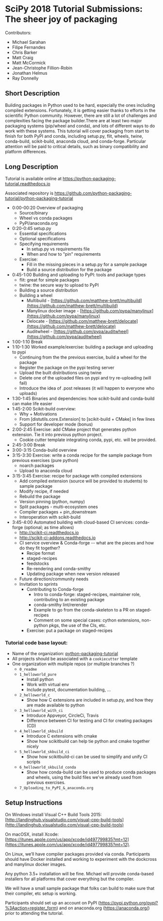 # SciPy 2018 Tutorial Submissions: The sheer joy of packaging

Contributors:

- Michael Sarahan
- Filipe Fernandes
- Chris Barker
- Matt Craig
- Matt McCormick
- Jean-Christophe Fillion-Robin
- Jonathan Helmus
- Ray Donnelly

## Short Description

Building packages in Python used to be hard, especially the ones including compiled extensions. Fortunately, it is getting easier thanks to efforts in the scientific Python community. However, there are still a lot of challenges and complexities facing the package builder.There are at least two major packaging systems (pip/wheel and conda), and lots of different ways to do work with these systems. This tutorial will cover packaging from start to finish for both PyPI and conda, including setup.py, flit, wheels, twine, conda-build, scikit-build, anaconda cloud, and conda-forge. Particular attention will be paid to critical details, such as binary compatibility and platform differences.

## Long Description

Tutorial is available online at https://python-packaging-tutorial.readthedocs.io

Associated repository is https://github.com/python-packaging-tutorial/python-packaging-tutorial

- 0:00-00:20 Overview of packaging
	- Source/binary
	- Wheel vs conda packages
	- PyPI/anaconda.org
- 0:20-0:45 setup.py
	- Essential specifications
	- Optional specifications
	- Specifying requirements
		- In setup.py vs requirements file
		- When and how to "pin" requirements
	- Exercise:
		- Fill in the missing pieces in a setup.py for a sample package
		- Build a source distribution for the package
- 0:45-1:00 Building and uploading to PyPI: tools and package types
	- flit: great for simple packages
	- twine: the secure way to upload to PyPI
	- Building a source distribution
	- Building a wheel
		- Multibuild - [https://github.com/matthew-brett/multibuild](https://github.com/matthew-brett/multibuild)
		- Manylinux docker image - [https://github.com/pypa/manylinux](https://github.com/pypa/manylinux)
		- Delocate - [https://github.com/matthew-brett/delocate](https://github.com/matthew-brett/delocate)
		- Auditwheel - [https://github.com/pypa/auditwheel](https://github.com/pypa/auditwheel)
- 1:00-1:10 Break
- 1:10-1:30 Worked example/exercise: building a package and uploading to pypi
	- Continuing from the the previous exercise, build a wheel for the package
	- Register the package on the pypi testing server
	- Upload the built distributions using twine
	- Delete one of the uploaded files on pypi and try re-uploading (will fail)
	- Introduce the idea of .post releases (it will happen to everyone who uploads)
- 1:30-1:45 Binaries and dependencies: how scikit-build and conda-build can make life easier
- 1:45-2:00 Scikit-build overview:
	- Why + Motivations
	- From [distutils.core.Extension] to [scikit-build + CMake] in few lines
	- Support for developer mode (bonus)
- 2:00-2:45 Exercise: add CMake project that generates python extension. Tie it into previous python project.
	- Cookie cutter template integrating conda, pypi, etc. will be provided.
- 2:45-3:00 Break
- 3:00-3:15 Conda-build overview
- 3:15-3:30 Exercise: write a conda recipe for the sample package from previous exercises (pure python)
	- noarch packages
	- Upload to anaconda cloud
- 3:15-3:45 Exercise: recipe for package with compiled extensions
	- Add compiled extension (source will be provided to students) to sample package
	- Modify recipe, if needed
	- Rebuild the package
	- Version pinning (python, numpy)
	- Split packages - multi-ecosystem ones
	- Compiler packages + pin_downstream
	- Interoperation with scikit-build
- 3:45-4:00 Automated building with cloud-based CI services: conda-forge (optional; as time allows)
	- http://scikit-ci.readthedocs.io
	- http://scikit-ci-addons.readthedocs.io
	- CI service overview & Conda-forge -- what are the pieces and how do they fit together?
		- Recipe format
		- staged-recipes
		- feedstocks
		- Re-rendering and conda-smithy
		- Updating package when new version released
	- Future direction/community needs
	- Invitation to sprints
		- Contributing to Conda-forge
			- Intro to conda-forge: staged-recipes, maintainer role, contributing to an existing package
			- conda-smithy lint/rerender
			- Example to go from the conda-skeleton to a PR on staged-recipes
			- Comment on some special cases: cython extensions, non-python pkgs, the use of the CIs, etc.
		- Exercise: put a package on staged-recipes

###  Tutorial code base layout:

- Name of the organization: [python-packaging-tutorial](https://github.com/python-packaging-tutorial)
- All projects should be associated with a `cookiecutter` template
- One organization with multiple repos (or multiple branches ?)
	- `0_readme`
	- `1_helloworld_pure`
		- Install python
		- Work with virtual env
		- Include pytest, documentation building, ...
	- `2_helloworld_c`
		- Show how C extensions are included in setup.py, and how they are made available to python
	- `3_helloworld_with_ci`
		- Introduce Appveyor, CircleCi, Travis
		- Difference between CI for testing and CI for creating packages (CD)
	- `4_helloworld_skbuild`
		- Introduce C extensions with cmake
		- Show how scikitbuild can help tie python and cmake together nicely
	- `5_helloworld_skbuild_ci`
		- Show how scikitbuild-ci can be used to simplify and unify CI scripts
	- `6_helloworld_skbuild_conda`
		- Show how conda-build can be used to produce conda packages and wheels, using the build files we’ve already used from previous exercises.
	- `7_Uploading_to_PyPI_&_anaconda.org`

## Setup Instructions

On Windows install Visual C++ Build Tools 2015: [http://landinghub.visualstudio.com/visual-cpp-build-tools](http://landinghub.visualstudio.com/visual-cpp-build-tools)

On macOSX, install Xcode: [https://itunes.apple.com/us/app/xcode/id497799835?mt=12](https://itunes.apple.com/us/app/xcode/id497799835?mt=12).

On Linux, we’ll have compiler packages provided via conda. Participants should have Docker installed and working to experiment with the dockcross and manylinux docker images.

Any python 3.5+ installation will be fine. Michael will provide conda-based installers for all platforms that cover everything but the compiler.

We will have a small sample package that folks can build to make sure that their compiler, etc setup is working.

Participants should set up an account on PyPI (https://pypi.python.org/pypi?%3Aaction=register_form) and on anaconda.org (https://anaconda.org/) prior to attending the tutorial.
